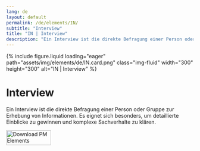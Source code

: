 ```yaml
---
lang: de
layout: default
permalink: /de/elements/IN/
subtitle: "Interview"
title: "IN | Interview"
description: "Ein Interview ist die direkte Befragung einer Person oder Gruppe zur Erhebung von Informationen. Es eignet sich besonders, um detaillierte Einblicke zu gewinnen und komplexe Sachverhalte zu klären."
---
```


{% include figure.liquid loading="eager" path="assets/img/elements/de/IN.card.png" class="img-fluid" width="300" height="300" alt="IN | Interview" %}

# Interview

Ein Interview ist die direkte Befragung einer Person oder Gruppe zur Erhebung von Informationen. Es eignet sich besonders, um detaillierte Einblicke zu gewinnen und komplexe Sachverhalte zu klären.

<a href="https://apps.apple.com/app/apple-store/id6738084498?pt=127441684&ct=website&mt=8">
  <img src="{{ "assets/img/en/appstore.png" | relative_url }}" width="120" height="40" alt="Download PM Elements">
</a>
